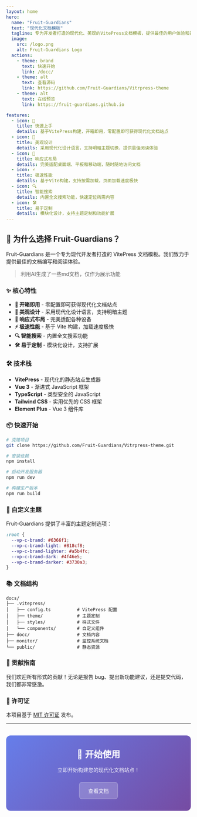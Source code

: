 ```yaml
---
layout: home
hero:
  name: "Fruit-Guardians"
  text: "现代化文档模板"
  tagline: 专为开发者打造的现代化、美观的VitePress文档模板，提供最佳的用户体验和开发体验
  image:
    src: /logo.png
    alt: Fruit-Guardians Logo
  actions:
    - theme: brand
      text: 快速开始
      link: /docc/
    - theme: alt
      text: 查看源码
      link: https://github.com/Fruit-Guardians/Vitrpress-theme
    - theme: alt
      text: 在线预览
      link: https://fruit-guardians.github.io

features:
  - icon: 🚀
    title: 快速上手
    details: 基于VitePress构建，开箱即用，零配置即可获得现代化文档站点
  - icon: 🎨
    title: 美观设计
    details: 采用现代化设计语言，支持明暗主题切换，提供最佳阅读体验
  - icon: 📱
    title: 响应式布局
    details: 完美适配桌面端、平板和移动端，随时随地访问文档
  - icon: ⚡
    title: 极速性能
    details: 基于Vite构建，支持按需加载，页面加载速度极快
  - icon: 🔍
    title: 智能搜索
    details: 内置全文搜索功能，快速定位所需内容
  - icon: 🛠️
    title: 易于定制
    details: 模块化设计，支持主题定制和功能扩展
---
```

## 🎯 为什么选择 Fruit-Guardians？

Fruit-Guardians 是一个专为现代开发者打造的 VitePress 文档模板。我们致力于提供最佳的文档编写和阅读体验。

> 利用AI生成了一些md文档，仅作为展示功能

### ✨ 核心特性

- **🚀 开箱即用** - 零配置即可获得现代化文档站点
- **🎨 美观设计** - 采用现代化设计语言，支持明暗主题
- **📱 响应式布局** - 完美适配各种设备
- **⚡ 极速性能** - 基于 Vite 构建，加载速度极快
- **🔍 智能搜索** - 内置全文搜索功能
- **🛠️ 易于定制** - 模块化设计，支持扩展

### 🛠️ 技术栈

- **VitePress** - 现代化的静态站点生成器
- **Vue 3** - 渐进式 JavaScript 框架
- **TypeScript** - 类型安全的 JavaScript
- **Tailwind CSS** - 实用优先的 CSS 框架
- **Element Plus** - Vue 3 组件库

### 📦 快速开始

```bash
# 克隆项目
git clone https://github.com/Fruit-Guardians/Vitrpress-theme.git

# 安装依赖
npm install

# 启动开发服务器
npm run dev

# 构建生产版本
npm run build
```

### 🎨 自定义主题

Fruit-Guardians 提供了丰富的主题定制选项：

```css
:root {
  --vp-c-brand: #6366f1;
  --vp-c-brand-light: #818cf8;
  --vp-c-brand-lighter: #a5b4fc;
  --vp-c-brand-dark: #4f46e5;
  --vp-c-brand-darker: #3730a3;
}
```

### 📚 文档结构

```
docs/
├── .vitepress/
│   ├── config.ts          # VitePress 配置
│   ├── theme/             # 主题定制
│   ├── styles/            # 样式文件
│   └── components/        # 自定义组件
├── docc/                  # 文档内容
├── monitor/               # 监控系统文档
└── public/                # 静态资源
```
### 🤝 贡献指南

我们欢迎所有形式的贡献！无论是报告 bug、提出新功能建议，还是提交代码，我们都非常感激。

### 📄 许可证

本项目基于 [MIT 许可证](https://github.com/Fruit-Guardians/Vitrpress-theme/blob/main/LICENSE) 发布。

---

<div class="vp-raw">
  <div class="modern-card">
    <h3>🎉 开始使用</h3>
    <p>立即开始构建您的现代化文档站点！</p>
    <a href="/docc/" class="modern-button">查看文档</a>
  </div>
</div>

<style>
.modern-card {
  background: linear-gradient(135deg, #667eea 0%, #764ba2 100%);
  color: white;
  padding: 2rem;
  border-radius: 12px;
  text-align: center;
  margin: 2rem 0;
}

.modern-card h3 {
  margin: 0 0 1rem 0;
  font-size: 1.5rem;
  font-weight: 600;
}

.modern-card p {
  margin: 0 0 1.5rem 0;
  opacity: 0.9;
}

.modern-button {
  display: inline-block;
  background: rgba(255, 255, 255, 0.2);
  color: white;
  padding: 0.75rem 1.5rem;
  border-radius: 8px;
  text-decoration: none;
  font-weight: 500;
  transition: all 0.3s ease;
  border: 1px solid rgba(255, 255, 255, 0.3);
}

.modern-button:hover {
  background: rgba(255, 255, 255, 0.3);
  transform: translateY(-2px);
  box-shadow: 0 4px 12px rgba(0, 0, 0, 0.15);
}
</style>
```
